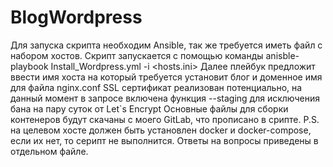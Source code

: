 # BlogWordpress
Для запуска скрипта необходим Ansible, так же требуется иметь файл с набором хостов. 
Скрипт запускается с помощью команды anisble-playbook Install_Wordpress.yml -i <hosts.ini>
Далее плейбук предложит ввести имя хоста на который требуется установит блог и доменное имя для файла nginx.conf
SSL сертификат реализован потенциально, на данный момент в запросе включена функция --staging для исключения бана на пару суток от Let`s Encrypt
Основные файлы для сборки контенеров будут скачаны с моего GitLab, что прописано в срипте.
P.S. на целевом хосте должен быть установлен docker и docker-compose, если их нет, то серипт не выполнится. Ответы на вопросы приведены в отдельном файле.

